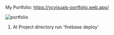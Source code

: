 My Portfolio: https://ycvisuals-portfolio.web.app/

![portfolio](https://user-images.githubusercontent.com/76787324/201976090-959e888f-df65-414e-a461-04ce57bc4e22.png)

1. At Project directory run 'firebase deploy'
